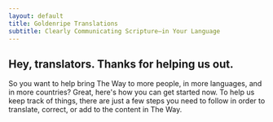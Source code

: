 ```yaml
---
layout: default
title: Goldenripe Translations
subtitle: Clearly Communicating Scripture—in Your Language
---
```


## Hey, translators. Thanks for helping us out.

So you want to help bring The Way to more people, in more languages, and in more countries? Great, here's how you can get started now. To help us keep track of things, there are just a few steps you need to follow in order to translate, correct, or add to the content in The Way.